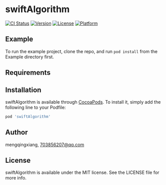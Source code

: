 # swiftAlgorithm

[![CI Status](https://img.shields.io/travis/mengqingxiang/swiftAlgorithm.svg?style=flat)](https://travis-ci.org/mengqingxiang/swiftAlgorithm)
[![Version](https://img.shields.io/cocoapods/v/swiftAlgorithm.svg?style=flat)](https://cocoapods.org/pods/swiftAlgorithm)
[![License](https://img.shields.io/cocoapods/l/swiftAlgorithm.svg?style=flat)](https://cocoapods.org/pods/swiftAlgorithm)
[![Platform](https://img.shields.io/cocoapods/p/swiftAlgorithm.svg?style=flat)](https://cocoapods.org/pods/swiftAlgorithm)

## Example

To run the example project, clone the repo, and run `pod install` from the Example directory first.

## Requirements

## Installation

swiftAlgorithm is available through [CocoaPods](https://cocoapods.org). To install
it, simply add the following line to your Podfile:

```ruby
pod 'swiftAlgorithm'
```

## Author

mengqingxiang, 703856207@qq.com

## License

swiftAlgorithm is available under the MIT license. See the LICENSE file for more info.
